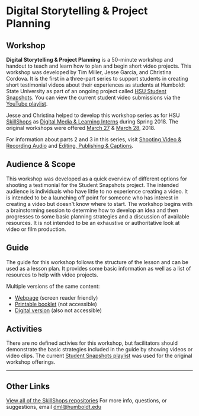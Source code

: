 # Digital Storytelling &amp; Project Planning

## Workshop
__Digital Storytelling &amp; Project Planning__ is a 50-minute workshop and handout to teach and learn how to plan and begin short video projects. This workshop was developed by Tim Miller, Jesse Garcia, and Christina Cordova. It is the first in a three-part series to support students in creating short testimonial videos about their experiences as students at Humboldt State University as part of an ongoing project called [HSU Student Snapshots](http://libguides.humboldt.edu/snapshots). You can view the current student video submissions via the [YouTube playlist](https://www.youtube.com/playlist?list=PLe7DUUoET6mUN1jP4pO6uKW9uyubSkQhC). 

Jesse and Christina helped to develop this workshop series as for HSU [SkillShops](http://humboldt.libcal.com/workshops) as [Digital Media & Learning Interns](http://libguides.humboldt.edu/dml/apply) during Spring 2018. The original workshops were offered [March 27](https://humboldt.libcal.com/event/4048513) &amp; [March 28](https://humboldt.libcal.com/event/4048532), 2018.

For information about parts 2 and 3 in this series, visit [Shooting Video &amp; Recording Audio]() and [Editing, Publishing &amp; Captions]().

## Audience &amp; Scope
This workshop was developed as a quick overview of different options for shooting a testimonial for the Student Snapshots project. The intended audience is individuals who have little to no experience creating a video. It is intended to be a launching off point for someone who has interest in creating a video but doesn't know where to start. The workshop begins with a brainstorming session to determine how to develop an idea and then progresses to some basic planning strategies and a discussion of available resources. It is not intended to be an exhaustive or authoritative look at video or film production.

## Guide
The guide for this workshop follows the structure of the lesson and can be used as a lesson plan. It provides some basic information as well as a list of resources to help with video projects. 

Multiple versions of the same content:
+ [Webpage](https://hsudml.github.io/snapshotsStorytelling/guide) (screen reader friendly)
+ [Printable booklet]() (not accessible)
+ [Digital version]() (also not accessible)

## Activities
There are no defined activies for this workshop, but facilitators should demonstrate the basic strategies included in the guide by showing videos or video clips. The current [Student Snapshots playlist](https://www.youtube.com/playlist?list=PLe7DUUoET6mUN1jP4pO6uKW9uyubSkQhC) was used for the original workshop offerings.



---
## Other Links
[View all of the SkillShops repositories](https://hsudml.github.io/skillshops)
For more info, questions, or suggestions, email dml@humboldt.edu
